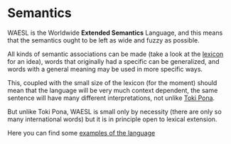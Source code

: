 # Semantics 

WAESL is the Worldwide **Extended Semantics** Language, and this means that the semantics ought to be left as wide and fuzzy as possible.

All kinds of semantic associations can be made (take a look at the [lexicon](../lexicon/lexicon.psv) for an idea), words that originally had a specific can be generalized, and words with a general meaning may be used in more specific ways.

This, coupled with the small size of the lexicon (for the moment) should mean that the language will be very much context dependent, the same sentence will have many different interpretations, not unlike [Toki Pona](https://en.wikipedia.org/wiki/Toki_Pona).

But unlike Toki Pona, WAESL is small only by necessity (there are only so many international words) but it is in principle open to lexical extension.

Here you can find some [examples of the language](./sentence-examples.md)
